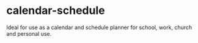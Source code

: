 # calendar-schedule
Ideal for use as a calendar and schedule planner for school, work, church and personal use.  

